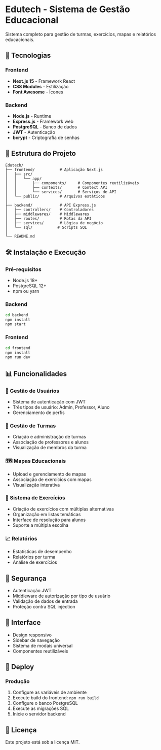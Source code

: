# Edutech - Sistema de Gestão Educacional

Sistema completo para gestão de turmas, exercícios, mapas e relatórios educacionais.

## 🚀 Tecnologias

### Frontend
- **Next.js 15** - Framework React
- **CSS Modules** - Estilização
- **Font Awesome** - Ícones

### Backend
- **Node.js** - Runtime
- **Express.js** - Framework web
- **PostgreSQL** - Banco de dados
- **JWT** - Autenticação
- **bcrypt** - Criptografia de senhas

## 📁 Estrutura do Projeto

```
Edutech/
├── frontend/           # Aplicação Next.js
│   ├── src/
│   │   └── app/
│   │       ├── components/     # Componentes reutilizáveis
│   │       ├── contexts/       # Context API
│   │       └── services/       # Serviços de API
│   └── public/         # Arquivos estáticos
│
├── backend/            # API Express.js
│   ├── controllers/    # Controladores
│   ├── middlewares/    # Middlewares
│   ├── routes/         # Rotas da API
│   ├── services/       # Lógica de negócio
│   └── sql/           # Scripts SQL
│
└── README.md
```

## 🛠️ Instalação e Execução

### Pré-requisitos
- Node.js 18+
- PostgreSQL 12+
- npm ou yarn

### Backend
```bash
cd backend
npm install
npm start
```

### Frontend
```bash
cd frontend
npm install
npm run dev
```

## 📊 Funcionalidades

### 👥 Gestão de Usuários
- Sistema de autenticação com JWT
- Três tipos de usuário: Admin, Professor, Aluno
- Gerenciamento de perfis

### 🏫 Gestão de Turmas
- Criação e administração de turmas
- Associação de professores e alunos
- Visualização de membros da turma

### 🗺️ Mapas Educacionais
- Upload e gerenciamento de mapas
- Associação de exercícios com mapas
- Visualização interativa

### 📝 Sistema de Exercícios
- Criação de exercícios com múltiplas alternativas
- Organização em listas temáticas
- Interface de resolução para alunos
- Suporte a múltipla escolha

### 📈 Relatórios
- Estatísticas de desempenho
- Relatórios por turma
- Análise de exercícios

## 🔐 Segurança

- Autenticação JWT
- Middleware de autorização por tipo de usuário
- Validação de dados de entrada
- Proteção contra SQL injection

## 📱 Interface

- Design responsivo
- Sidebar de navegação
- Sistema de modais universal
- Componentes reutilizáveis

## 🚀 Deploy

### Produção
1. Configure as variáveis de ambiente
2. Execute build do frontend: `npm run build`
3. Configure o banco PostgreSQL
4. Execute as migrações SQL
5. Inicie o servidor backend

## 📄 Licença

Este projeto está sob a licença MIT.
